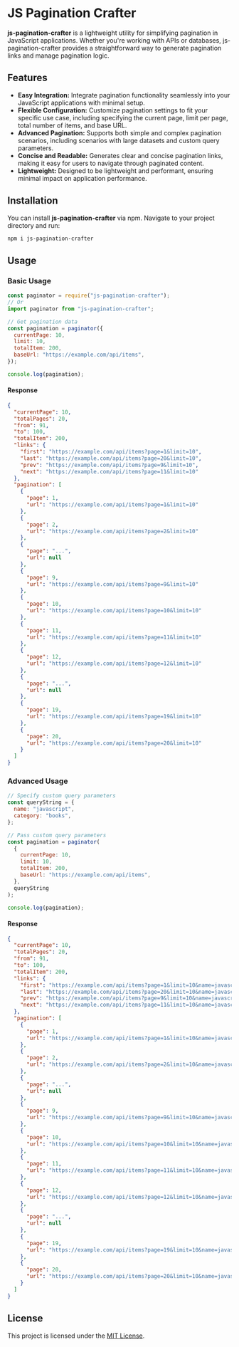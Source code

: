 # JS Pagination Crafter

**js-pagination-crafter** is a lightweight utility for simplifying pagination in JavaScript applications. Whether you're working with APIs or databases, js-pagination-crafter provides a straightforward way to generate pagination links and manage pagination logic.

## Features

- **Easy Integration:** Integrate pagination functionality seamlessly into your JavaScript applications with minimal setup.
- **Flexible Configuration:** Customize pagination settings to fit your specific use case, including specifying the current page, limit per page, total number of items, and base URL.
- **Advanced Pagination:** Supports both simple and complex pagination scenarios, including scenarios with large datasets and custom query parameters.
- **Concise and Readable:** Generates clear and concise pagination links, making it easy for users to navigate through paginated content.
- **Lightweight:** Designed to be lightweight and performant, ensuring minimal impact on application performance.

## Installation

You can install **js-pagination-crafter** via npm. Navigate to your project directory and run:

```bash
npm i js-pagination-crafter
```

## Usage

### Basic Usage

```javascript
const paginator = require("js-pagination-crafter");
// Or
import paginator from "js-pagination-crafter";

// Get pagination data
const pagination = paginator({
  currentPage: 10,
  limit: 10,
  totalItem: 200,
  baseUrl: "https://example.com/api/items",
});

console.log(pagination);
```

#### Response

```json
{
  "currentPage": 10,
  "totalPages": 20,
  "from": 91,
  "to": 100,
  "totalItem": 200,
  "links": {
    "first": "https://example.com/api/items?page=1&limit=10",
    "last": "https://example.com/api/items?page=20&limit=10",
    "prev": "https://example.com/api/items?page=9&limit=10",
    "next": "https://example.com/api/items?page=11&limit=10"
  },
  "pagination": [
    {
      "page": 1,
      "url": "https://example.com/api/items?page=1&limit=10"
    },
    {
      "page": 2,
      "url": "https://example.com/api/items?page=2&limit=10"
    },
    {
      "page": "...",
      "url": null
    },
    {
      "page": 9,
      "url": "https://example.com/api/items?page=9&limit=10"
    },
    {
      "page": 10,
      "url": "https://example.com/api/items?page=10&limit=10"
    },
    {
      "page": 11,
      "url": "https://example.com/api/items?page=11&limit=10"
    },
    {
      "page": 12,
      "url": "https://example.com/api/items?page=12&limit=10"
    },
    {
      "page": "...",
      "url": null
    },
    {
      "page": 19,
      "url": "https://example.com/api/items?page=19&limit=10"
    },
    {
      "page": 20,
      "url": "https://example.com/api/items?page=20&limit=10"
    }
  ]
}
```

### Advanced Usage

```javascript
// Specify custom query parameters
const queryString = {
  name: "javascript",
  category: "books",
};

// Pass custom query parameters
const pagination = paginator(
  {
    currentPage: 10,
    limit: 10,
    totalItem: 200,
    baseUrl: "https://example.com/api/items",
  },
  queryString
);

console.log(pagination);
```

#### Response

```json
{
  "currentPage": 10,
  "totalPages": 20,
  "from": 91,
  "to": 100,
  "totalItem": 200,
  "links": {
    "first": "https://example.com/api/items?page=1&limit=10&name=javascript&category=books",
    "last": "https://example.com/api/items?page=20&limit=10&name=javascript&category=books",
    "prev": "https://example.com/api/items?page=9&limit=10&name=javascript&category=books",
    "next": "https://example.com/api/items?page=11&limit=10&name=javascript&category=books"
  },
  "pagination": [
    {
      "page": 1,
      "url": "https://example.com/api/items?page=1&limit=10&name=javascript&category=books"
    },
    {
      "page": 2,
      "url": "https://example.com/api/items?page=2&limit=10&name=javascript&category=books"
    },
    {
      "page": "...",
      "url": null
    },
    {
      "page": 9,
      "url": "https://example.com/api/items?page=9&limit=10&name=javascript&category=books"
    },
    {
      "page": 10,
      "url": "https://example.com/api/items?page=10&limit=10&name=javascript&category=books"
    },
    {
      "page": 11,
      "url": "https://example.com/api/items?page=11&limit=10&name=javascript&category=books"
    },
    {
      "page": 12,
      "url": "https://example.com/api/items?page=12&limit=10&name=javascript&category=books"
    },
    {
      "page": "...",
      "url": null
    },
    {
      "page": 19,
      "url": "https://example.com/api/items?page=19&limit=10&name=javascript&category=books"
    },
    {
      "page": 20,
      "url": "https://example.com/api/items?page=20&limit=10&name=javascript&category=books"
    }
  ]
}
```

## License

This project is licensed under the [MIT License](LICENSE).